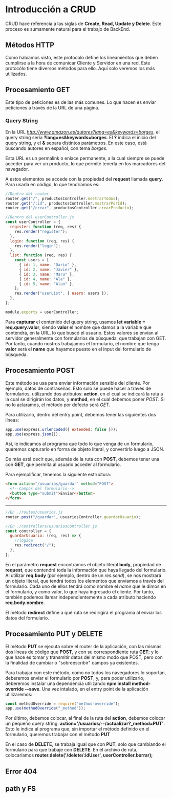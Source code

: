 # Introducción a CRUD

CRUD hace referencia a las siglas de **Create, Read, Update y Delete**. Este proceso es sumamente natural para el trabajo de BackEnd.

## Métodos HTTP

Como habíamos visto, este protocolo define los lineamientos que deben cumplirse a la hora de comunicar Cliente y Servidor en una red. Este protocólo tiene diversos métodos para ello. Aquí solo veremos los más utilizados.

## Procesamiento GET

Este tipo de peticiones es de las más comunes. Lo que hacen es enviar peticiones a través de la URL de una página.

### Query String

En la URL *http://www.amazon.es/autores?lang=es&keywords=borges*, el query string sería **?lang=es&keywords=borges**. El **?** indica el inicio del query string, y el **&** separa distintos parámetros. En este caso, está buscando autores en español, con tema _borges_.

Esta URL es un permalink o enlace permanente, a la cual siempre se puede acceder para ver un producto, lo que permite tenerla en los marcadores del navegador.

A estos elementos se accede con la propiedad del **request** llamada **query**. Para usarla en código, lo que tendríamos es:

```javascript
//Dentro del router
router.get("/", productosController.mostrarTodos);
router.get("/:id", productosController.mostrarPorId);
router.get("/crear", productosController.crearProducto);

//Dentro del userController.js
const userController = {
  register: function (req, res) {
    res.render("register");
  },
  login: function (req, res) {
    res.render("login");
  },
  list: function (req, res) {
    const users = [
      { id: 1, name: "Dario" },
      { id: 2, name: "Javier" },
      { id: 3, name: "Maru" },
      { id: 4, name: "Ale" },
      { id: 5, name: "Alan" },
    ];
    res.render("userList", { users: users });
  },
};

module.exports = userController;
```

Para **capturar** el contenido del query string, usamos **let variable = req.query.valor**, siendo **valor** el nombre que damos a la variable que contendrá, en la URL, lo que buscó el usuario. Estos valores se envían al servidor generalmente con formularios de búsqueda, que trabajan con GET. Por tanto, cuando nostros trabajamos el formulario, el nombre que tenga **valor** será el **name** que hayamos puesto en el input del formulario de búsqueda.

## Procesamiento POST

Este método se usa para enviar información sensible del cliente. Por ejemplo, datos de contraseñas. Esto solo se puede hacer a través de formularios, utilizando dos atributos: **action**, en el cual se indicará la ruta a la cual se dirigirán los datos, y **method**, en el cual debemos poner _POST_. Si no lo aclaramos, el método por defecto será _GET_.

Para utilizarlo, dentro del entry point, debemos tener las siguientes dos líneas:

```javascript
app.use(express.urlencoded({ extended: false }));
app.use(express.json());
```

Así, le indicamos al programa que todo lo que venga de un formulario, queremos capturarlo en forma de objeto literal, y convertirlo luego a JSON.

De más está decir que, además de la ruta con **POST**, debemos tener una con **GET**, que permita al usuario acceder al formulario.

Para ejemplificar, tenemos la siguiente estructura:

```html
<form action="/usuarios/guardar" method="POST">
  <!--Campos del formulario-->
  <button type="submit">Enviar</button>
</form>
```

---

```javascript
//En ./routes/usuarios.js
router.post("/guardar", usuariosController.guardarUsuario);
```

```javascript
//En ./controllers/usuariosController.js
const controller = {
  guardarUsuario: (req, res) => {
    //lógica
    res.redirect("/");
  },
};
```

En el parámetro **request** encontramos el objeto literal **body**, propiedad de **request**, que contendrá toda la información que haya llegado del formulario. Al utilizar **req.body** (por ejemplo, dentro de un _res.send_), se nos mostrará un objeto literal, que tendrá todos los elementos que enviamos a través del formulario. Cada uno de ellos tendrá como nombre el _name_ que le dimos en el formulario, y como valor, lo que haya ingresado el cliente. Por tanto, también podemos llamar independientemente a cada atributo haciendo **req.body.nombre**.

El método **redirect** define a qué ruta se redirigirá el programa al enviar los datos del formulario.

## Procesamiento PUT y DELETE

El método **PUT** se ejecuta sobre el router de la aplicación, con las mismas dos líneas de código que **POST**, y con su correspondiente ruta **GET**; y lo que hace es tomar y transmitir datos del mismo modo que POST, pero con la finalidad de cambiar o "sobreescribir" campos ya existentes.

Para trabajar con este método, como no todos los navegadores lo soportan, deberemos enviar el formulario por **POST**, y, para poder utilizarlo, deberemos instalar una dependencia utilizando **npm install method-override --save**. Una vez intalado, en el entry point de la aplicación utilizaremos:

```javascript
const methodOverride = require("method-override");
app.use(methodOverride("_method"));
```

Por último, debemos colocar, al final de la ruta del **action**, debemos colocar un pequeño query string: **action='/usuarios/--/actualizar?\_method=PUT'**. Esto le indica al programa que, sin importar el método definido en el formulario, queremos trabajar con el método **PUT**

En el caso de **DELETE**, se trabaja igual que con **PUT**, solo que cambiando el formulario para que trabaje con **DELETE**. En el archivo de ruta, colocaríamos **router.delete('/delete/:idUser', userController.borrar);**

## Error 404

## path y FS
